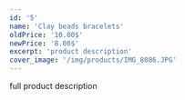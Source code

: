 ```yaml
---
id: '5'
name: 'Clay beads bracelets'
oldPrice: '10.00$'
newPrice: '8.00$'
excerpt: 'product description'
cover_image: '/img/products/IMG_8086.JPG'
---
```

full product description